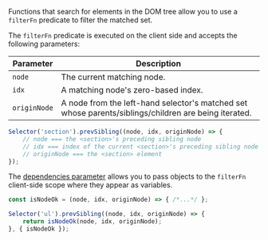 Functions that search for elements in the DOM tree allow you to use a `filterFn` predicate to filter the matched set.

The `filterFn` predicate is executed on the client side and accepts the following parameters:

Parameter | Description
------ | -----
`node`  | The current matching node.
`idx` |  A matching node's zero-based index.
`originNode` | A node from the left-hand selector's matched set whose parents/siblings/children are being iterated.

```js
Selector('section').prevSibling((node, idx, originNode) => {
    // node === the <section>'s preceding sibling node
    // idx === index of the current <section>'s preceding sibling node
    // originNode === the <section> element
});
```

The [dependencies parameter](/testcafe/documentation/reference/test-api/selector/constructor.html#optionsdependencies) allows
you to pass objects to the `filterFn` client-side scope where they appear as variables.

```js
const isNodeOk = (node, idx, originNode) => { /*...*/ };

Selector('ul').prevSibling((node, idx, originNode) => {
    return isNodeOk(node, idx, originNode);
}, { isNodeOk });
```
